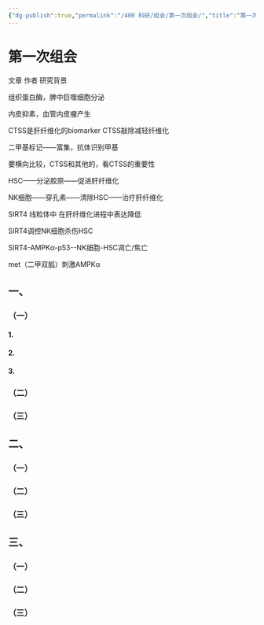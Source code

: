 ```yaml
---
{"dg-publish":true,"permalink":"/400 科研/组会/第一次组会/","title":"第一次组会","created":"2024-09-12T18:16:30.000+08:00","updated":"2024-09-12T19:29:22.000+08:00"}
---
```


# 第一次组会

文章 作者 研究背景

组织蛋白酶，脾中巨噬细胞分泌

内皮抑素，血管内皮瘤产生

CTSS是肝纤维化的biomarker
CTSS敲除减轻纤维化

二甲基标记——富集，抗体识别甲基

要横向比较，CTSS和其他的，看CTSS的重要性

HSC——分泌胶原——促进肝纤维化

NK细胞——穿孔素——清除HSC——治疗肝纤维化

SIRT4 线粒体中 在肝纤维化进程中表达降低

SIRT4调控NK细胞杀伤HSC

SIRT4-AMPKα-p53--NK细胞-HSC凋亡/焦亡

met（二甲双胍）刺激AMPKα
## 一、
### （一）
#### 1.
#### 2.
#### 3.
### （二）
### （三）
## 二、
### （一）
### （二）
### （三）
## 三、
### （一）
### （二）
### （三）